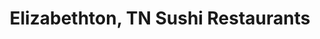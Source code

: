---
layout: city
title: Elizabethton, TN Sushi Restaurants
permalink: /tennessee/elizabethton/
stateAbbr: TN
stateName: Tennessee
cityName: Elizabethton

---
